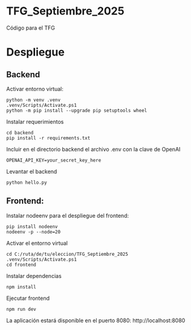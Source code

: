 # TFG_Septiembre_2025
Código para el TFG 
# Despliegue
## Backend
  
  Activar entorno virtual:
  ```
  python -m venv .venv
  .venv/Scripts/Activate.ps1
  python -m pip install --upgrade pip setuptools wheel
  ```
  Instalar requerimientos
  ```
  cd backend
  pip install -r requirements.txt
  ```
  Incluir en el directorio backend el archivo .env con la clave de OpenAI
  ```
  OPENAI_API_KEY=your_secret_key_here
  ```
  Levantar el backend
  ```
  python hello.py
  ```

## Frontend:
  Instalar nodeenv para el despliegue del frontend:
  ```
  pip install nodeenv
  nodeenv -p --node=20
  ```
  Activar el entorno virtual
  ```
  cd C:/ruta/de/tu/eleccion/TFG_Septiembre_2025
  .venv/Scripts/Activate.ps1
  cd frontend
  ```
  Instalar dependencias
  ```
  npm install
  ```
  Ejecutar frontend
  ```
  npm run dev
  ```
La aplicación estará disponible en el puerto 8080: http://localhost:8080
  

